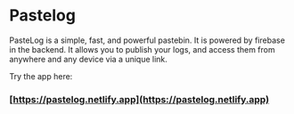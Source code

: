 # Pastelog

PasteLog is a simple, fast, and powerful pastebin. It is powered by firebase in the backend.
It allows you to publish your logs, and access them from anywhere and any device via a unique link.

Try the app here:
### [https://pastelog.netlify.app](https://pastelog.netlify.app)
